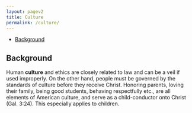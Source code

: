 ```yaml
---
layout: pagev2
title: Culture
permalink: /culture/
---
```

- [Background](#background)

## Background

Human **culture** and ethics are closely related to law and can be a veil if used improperly. On the other hand, people must be governed by the standards of culture before they receive Christ. Honoring parents, loving their family, being good students, behaving respectfully etc., are all elements of American culture, and serve as a child-conductor onto Christ (Gal. 3:24). This especially applies to children.